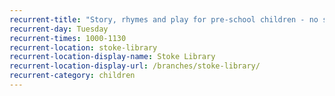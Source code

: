 ```yaml
---
recurrent-title: "Story, rhymes and play for pre-school children - no session 15 May"
recurrent-day: Tuesday
recurrent-times: 1000-1130
recurrent-location: stoke-library
recurrent-location-display-name: Stoke Library
recurrent-location-display-url: /branches/stoke-library/
recurrent-category: children
---
```

